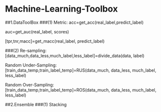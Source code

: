 # Machine-Learning-Toolbox

##1.DataToolBox
###(1) Metric:
acc=get_acc(real_label,predict_label)

auc=get_auc(real_label, scores)

[tpr,tnr,macc]=get_macc(real_label, predict_label)

###(2) Re-sampling:
[data_much,data_less,much_label,less_label]=divide_data(data, label)

Random Under-Sampling:
[train_data_temp,train_label_temp]=RUS(data_much, data_less, much_label, less_label)

Random Over-Sampling:
[train_data_temp,train_label_temp]=ROS(data_much, data_less, much_label, less_label)

##2.Ensemble
###(1) Stacking
